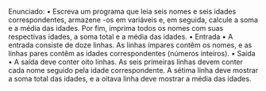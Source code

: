Enunciado:
• Escreva um programa que leia seis nomes e seis
idades correspondentes, armazene
-os em variáveis e,
em seguida, calcule a soma e a média das idades. Por
fim, imprima todos os nomes com suas respectivas
idades, a soma total e a média das idades. • Entrada • A entrada consiste de doze linhas. As linhas ímpares
contêm os nomes, e as linhas pares contêm as idades
correspondentes (números inteiros). • Saída • A saída deve conter oito linhas. As seis primeiras
linhas devem conter cada nome seguido pela idade
correspondente. A sétima linha deve mostrar a soma
total das idades, e a oitava linha deve mostrar a média
das idades.